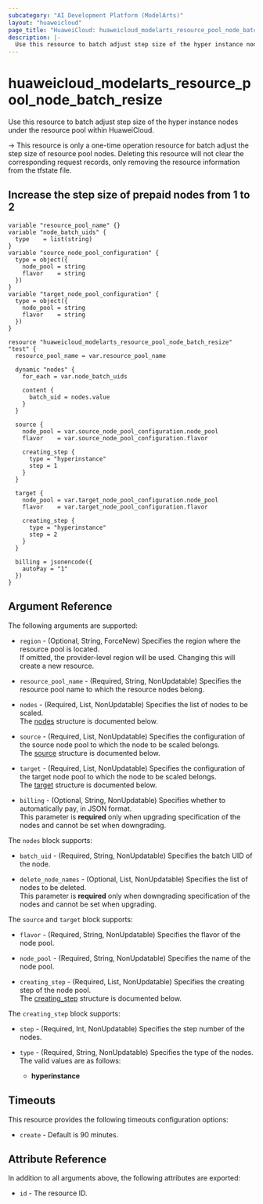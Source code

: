 ```yaml
---
subcategory: "AI Development Platform (ModelArts)"
layout: "huaweicloud"
page_title: "HuaweiCloud: huaweicloud_modelarts_resource_pool_node_batch_resize"
description: |-
  Use this resource to batch adjust step size of the hyper instance nodes under the resource pool within HuaweiCloud.
---
```


# huaweicloud_modelarts_resource_pool_node_batch_resize

Use this resource to batch adjust step size of the hyper instance nodes under the resource pool within HuaweiCloud.

-> This resource is only a one-time operation resource for batch adjust the step size of resource pool nodes.
   Deleting this resource will not clear the corresponding request records, only removing the resource information
   from the tfstate file.

## Increase the step size of prepaid nodes from 1 to 2

```hcl
variable "resource_pool_name" {}
variable "node_batch_uids" {
  type    = list(string)
}
variable "source_node_pool_configuration" {
  type = object({
    node_pool = string
    flavor    = string
  })
}
variable "target_node_pool_configuration" {
  type = object({
    node_pool = string
    flavor    = string
  })
}

resource "huaweicloud_modelarts_resource_pool_node_batch_resize" "test" {
  resource_pool_name = var.resource_pool_name

  dynamic "nodes" {
    for_each = var.node_batch_uids

    content {
      batch_uid = nodes.value
    }
  }

  source {
    node_pool = var.source_node_pool_configuration.node_pool
    flavor    = var.source_node_pool_configuration.flavor

    creating_step {
      type = "hyperinstance"
      step = 1
    }
  }

  target {
    node_pool = var.target_node_pool_configuration.node_pool
    flavor    = var.target_node_pool_configuration.flavor

    creating_step {
      type = "hyperinstance"
      step = 2
    }
  }

  billing = jsonencode({
    autoPay = "1"
  })
}
```

## Argument Reference

The following arguments are supported:

* `region` - (Optional, String, ForceNew) Specifies the region where the resource pool is located.  
  If omitted, the provider-level region will be used. Changing this will create a new resource.
  
* `resource_pool_name` - (Required, String, NonUpdatable) Specifies the resource pool name to which the resource nodes belong.

* `nodes` - (Required, List, NonUpdatable) Specifies the list of nodes to be scaled.  
  The [nodes](#resource_pool_node_batch_resize_nodes) structure is documented below.

* `source` - (Required, List, NonUpdatable) Specifies the configuration of the source node pool to which the node
  to be scaled belongs.  
  The [source](#resource_pool_node_batch_resize_node_pool_configuration) structure is documented below.

* `target` - (Required, List, NonUpdatable) Specifies the configuration of the target node pool to which the node
  to be scaled belongs.  
  The [target](#resource_pool_node_batch_resize_node_pool_configuration) structure is documented below.

* `billing` - (Optional, String, NonUpdatable) Specifies whether to automatically pay, in JSON format.  
  This parameter is **required** only when upgrading specification of the nodes and cannot be set when downgrading.

<a name="resource_pool_node_batch_resize_nodes"></a>
The `nodes` block supports:

* `batch_uid` - (Required, String, NonUpdatable) Specifies the batch UID of the node.

* `delete_node_names` - (Optional, List, NonUpdatable) Specifies the list of nodes to be deleted.  
  This parameter is **required** only when downgrading specification of the nodes and cannot be set when upgrading.

<a name="resource_pool_node_batch_resize_node_pool_configuration"></a>
The `source` and `target` block supports:

* `flavor` - (Required, String, NonUpdatable) Specifies the flavor of the node pool.

* `node_pool` - (Required, String, NonUpdatable) Specifies the name of the node pool.

* `creating_step` - (Required, List, NonUpdatable) Specifies the creating step of the node pool.  
  The [creating_step](#resource_pool_node_batch_resize_source_creating_step) structure is documented below.

<a name="resource_pool_node_batch_resize_source_creating_step"></a>
The `creating_step` block supports:

* `step` - (Required, Int, NonUpdatable) Specifies the step number of the nodes.

* `type` - (Required, String, NonUpdatable) Specifies the type of the nodes.  
  The valid values are as follows:
  + **hyperinstance**

## Timeouts

This resource provides the following timeouts configuration options:

* `create` - Default is 90 minutes.

## Attribute Reference

In addition to all arguments above, the following attributes are exported:

* `id` - The resource ID.
